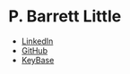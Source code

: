 # P. Barrett Little

* [LinkedIn](https://linkedin.com/in/barrettlittle/)
* [GitHub](https://github.com/pblittle)
* [KeyBase](https://keybase.io/pblittle)
